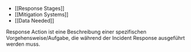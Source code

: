 
  - [[Response Stages]]
  - [[Mitigation Systems]]
  - [[Data Needed]]

Response Action ist eine Beschreibung einer spezifischen Vorgehensweise/Aufgabe, die während der Incident Response ausgeführt werden muss.